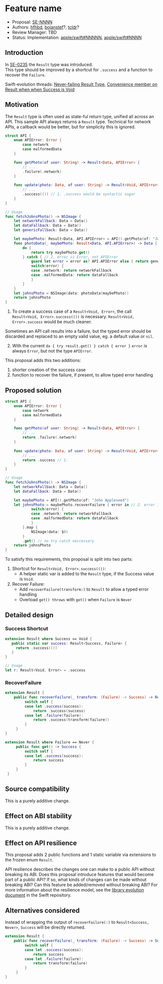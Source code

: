 # Feature name

* Proposal: [SE-NNNN](NNNN-Results-Improvements.md)
* Authors: [hfhbd](https://github.com/hfhbd), [bojanstef](https://github.com/bojanstef)?, [tcldr](https://github.com/tcldr)?
* Review Manager: TBD
* Status: Implementation: [apple/swift#NNNNN](https://github.com/apple/swift/pull/27908), [apple/swift#NNNN](https://github.com/apple/swift/pull/26471)

## Introduction
In [SE-0235](https://github.com/apple/swift-evolution/blob/master/proposals/0235-add-result.md) the `Result` type was introduced.  
This type should be improved by a shortcut for `.success` and a function to recover the `Failure`.

Swift-evolution threads: [Never-failing Result Type](https://forums.swift.org/t/never-failing-result-type/30249/5), [Convenience member on Result when when Success is Void](https://forums.swift.org/t/convenience-member-on-result-when-when-success-is-void/36134)

## Motivation
The `Result` type is often used as state-ful return type, unified all across an API.
This sample API always returns a `Result` type. Technical for network APIs, a callback would be better, but for simplicity this is ignored.

```swift
struct API {
    enum APIError: Error {
        case network
        case malformedData
    }

    func getPhoto(of user: String) -> Result<Data, APIError> { 
        // ...
        .failure(.network) 
    }
    
    func update(photo: Data, of user: String) -> Result<Void, APIError> {
        // ...
        .success(()) // 1. .success would be syntactic sugar
    }
}

// Usage
func fetchJohnsPhoto() -> NSImage {
    let networkFallback: Data = Data()
    let dataFallback: Data = Data()
    let genericFallback: Data = Data()

    let maybePhoto: Result<Data, API.APIError> = API().getPhoto(of: "John Appleseed")
    func photoData(_ maybePhoto: Result<Data, API.APIError>) -> Data {
        do {
            return try maybePhoto.get()
        } catch { // 2. error is Error, not APIError
            guard let error = error as? API.APIError else { return genericFallback }
            switch(error) {
            case .network: return networkFallback
            case .malformedData: return dataFallback
            }
        }
    }
    let johnsPhoto = NSImage(data: photoData(maybePhoto))
    return johnsPhoto
}
```

1. To create a success case of a `Result<Void, Error>`, the call `Result<Void, Error>.success(())` is necessary. `Result<Void, Error>.success` would be much cleaner.

Sometimes an API call results into a failure, but the typed error should be discarded and replaced to an empty valid value, eg. a default value or `nil`. 

2. With the current `do { try result.get() } catch { error }` `error` is always `Error`, but not the type `APIError`.

This proposal adds this two additions: 
1. shorter creation of the success case
2. function to recover the failure, if present, to allow typed error handling

## Proposed solution

```swift
struct API {
    enum APIError: Error {
        case network
        case malformedData
    }

    func getPhoto(of user: String) -> Result<Data, APIError> { 
        // ...
        return .failure(.network) 
    }
    
    func update(photo: Data, of user: String) -> Result<Void, APIError> {
        // ...
        return .success // 1.
    }
}

// Usage
func fetchJohnsPhoto() -> NSImage {
    let networkFallback: Data = Data()
    let dataFallback: Data = Data()

    let maybePhoto = API().getPhoto(of: "John Appleseed")
    let johnsPhoto = maybePhoto.recoverFailure { error in // 2. error is now APIError
            switch(error) {
            case .network: return networkFallback
            case .malformedData: return dataFallback
            }
        }.map {
            NSImage(data: $0)
        }
        .get() // no try catch neccessary
    return johnsPhoto
}
```

To satisfy this requirements, this proposal is split into two parts:
1. Shortcut for `Result<Void, Error>.success(())`:
   - A helper static var is added to the `Result` type, if the Success value is `Void`.
1. Recover Failure:
   - Add `recoverFailure(transform:)` to `Result` to allow a typed error handling
   - Overload `get() throws` with `get()` when `Failure` is `Never`
   
## Detailed design

### Success Shortcut
```swift
extension Result where Success == Void {
   public static var success: Result<Success, Failure> {
     return .success(())
   }
}

// Usage
let r: Result<Void, Error> = .success
```

### RecoverFailure
```swift
extension Result {
    public func recoverFailure(_ transform: (Failure) -> Success) -> Result<Success, Never> {
         switch self {
         case let .success(success):
             return .success(success)
         case let .failure(failure):
             return .success(transform(failure))
         }
     }
}

extension Result where Failure == Never {
     public func get() -> Success {
         switch self {
         case let .success(success):
             return success
         }
     }
 }
 ```

## Source compatibility
This is a purely additive change.

## Effect on ABI stability
This is a purely additive change.

## Effect on API resilience
This proposal adds 2 public functions and 1 static variable via extensions to the frozen enum `Result`.

API resilience describes the changes one can make to a public API
without breaking its ABI. Does this proposal introduce features that
would become part of a public API? If so, what kinds of changes can be
made without breaking ABI? Can this feature be added/removed without
breaking ABI? For more information about the resilience model, see the
[library evolution
document](https://github.com/apple/swift/blob/master/docs/LibraryEvolution.rst)
in the Swift repository.

## Alternatives considered
Instead of wrapping the output of `recoverFailure(:)` to `Result<Success, Never>`, `Success` will be directly returned. 
```swift
extension Result {
    public func recoverFailure(_ transform: (Failure) -> Success) -> Success {
         switch self {
         case let .success(success):
             return success
         case let .failure(failure):
             return transform(failure)
         }
     }
}
```

